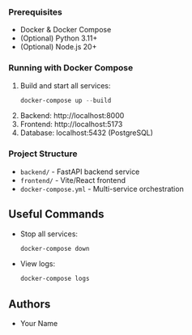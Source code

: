 ### Prerequisites
- Docker & Docker Compose
- (Optional) Python 3.11+
- (Optional) Node.js 20+

### Running with Docker Compose

1. Build and start all services:
   ```powershell
   docker-compose up --build
   ```
2. Backend: http://localhost:8000
3. Frontend: http://localhost:5173
4. Database: localhost:5432 (PostgreSQL)

### Project Structure
- `backend/` - FastAPI backend service
- `frontend/` - Vite/React frontend
- `docker-compose.yml` - Multi-service orchestration

## Useful Commands
- Stop all services:
  ```powershell
  docker-compose down
  ```
- View logs:
  ```powershell
  docker-compose logs
  ```

## Authors
- Your Name
